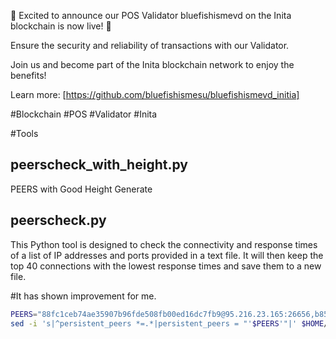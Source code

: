 🚀 Excited to announce our POS Validator bluefishismevd on the Inita blockchain is now live! 🔐

Ensure the security and reliability of transactions with our Validator. 

Join us and become part of the Inita blockchain network to enjoy the benefits!

Learn more: [https://github.com/bluefishismesu/bluefishismevd_initia]

#Blockchain #POS #Validator #Inita


#Tools
## peerscheck_with_height.py
PEERS with Good Height Generate

## peerscheck.py

This Python tool is designed to check the connectivity and response times of a list of IP addresses and ports provided in a text file. It will then keep the top 40 connections with the lowest response times and save them to a new file.


#It has shown improvement for me.

```bash
PEERS="88fc1ceb74ae35907b96fde508fb00ed16dc7fb9@95.216.23.165:26656,b858c16307a9730007d67918272b4b81bfdccee9@136.243.75.46:51656,b5d5108a5b11b55fa7725569517a2d19ff6ed096@135.181.213.169:26656,3194727c8195c5819093b677a982be0d512fa033@89.187.191.103:26656,bbed6acb41d66403e27294471f742d56b7929740@84.32.186.161:26656,9bd20099d508f40d5b0f803e36613fb4d2b5cd82@147.45.197.205:26656,0763b4a372cc0c2c50ceeca3205fa47a770ba489@37.27.118.144:27656,78cd568357be4e89a25cbb91dadd69153d27319f@37.27.100.124:27656,bdda79344c3d0a1399fc1df5afa3b3eeed42b030@37.27.100.171:27656,d0e59cf5607ed3241e193995f344c80c536a3b9f@37.27.119.209:27656,31dbc8c4e2fd7f4dbda96c1de35f2abf7bc4bdb1@144.76.27.3:26656,42ef41a1c59ca4078123e2a204d63ddcec58a3a2@149.56.107.219:53456,20bc0588df61ad3027919035ba2a4403f3e58d1c@65.108.129.151:26656,30fe1a5ce80ed5868202d61117480fa16b056255@37.27.100.240:27656,ab137f5c7eed1bb5172bd7cbe642ec17180ec397@193.34.213.155:33756,7f45e6641b481e7b6bd4c19a1cb603d84d7b1765@51.195.60.216:26656,7c1176aec5e64985f1d979eff8a0130b20620a40@135.125.189.52:26656,b54d4bdf047f0c60a965b1f9b03bdcf58c79e7a3@158.220.113.67:26656,01c5d72c07aa846283494d9fe023c829c84bfdcc@65.109.126.231:25756,ae59b844d4c4967b2a1badc11e7f7378dfee791a@38.242.128.172:26656,0bb11eaf1867a11c2fbbbe250c4d33850329a2df@109.205.181.106:26656,1d7009d9a98534134d1f11e37ac3117a2ffa5664@95.31.9.170:26656,b273f5b7b4e50fe9a43d2837388be83008c141ce@37.27.59.167:26656,ef38a927103d86091019d4a2d9289f91607f2ac6@139.99.208.153:26656,54e3a3fd945e1769806a3c38fa6c708ee3e6dc15@194.60.87.37:27656,39fdd2b916bd54b36d4cf0bf491014f1d20b12d7@51.178.79.51:26656,79591d0c20517a24ab9ea8525f22892fa3695fff@159.69.75.169:26656,afe2a5fe959581caa90cc0295f068690b00285a5@147.135.255.123:26656,8129b714b137164c29faaa3848a11be1eb32fa58@54.37.245.232:26656,19d1b74e90dac092160b423adb07b7e292bb6056@148.113.6.161:26656,a8820aa280a4aeceae186651b824fc6db973747f@148.113.9.177:26656,d9ddaebdb1ac17d0b13d5b56a417585274e9b740@195.179.231.90:25756,0975601aa5e06e3ef71a1b1d22c2f68b39523baa@136.243.148.16:26656,b6391aa0a89a80713e10cc9d4d1600b06b39753b@95.216.227.103:26656,3441b75ab16d6ef1e2f1ce1eb94e5a222d3781c7@116.202.229.240:26656,7a5ad140cb410cf74da7159e5fc752a08cf3146f@138.201.54.184:26656,906eb70048899a0ff9f975b2f6cfd16b21847b3f@146.190.40.129:25756,2692225700832eb9b46c7b3fc6e4dea2ec044a78@34.126.156.141:26656,da659e3dee0f7fd38bcf054bc30b934a55dfb5be@77.221.152.108:26656,911e6dc9b21cc37bf6c0b09e86a426304a927cfa@51.91.31.25:26656"
sed -i 's|^persistent_peers *=.*|persistent_peers = "'$PEERS'"|' $HOME/.initia/config/config.toml
```
